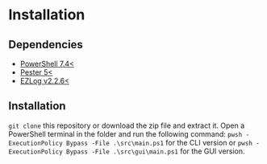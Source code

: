 # Installation

## Dependencies

- [PowerShell 7.4<](https://learn.microsoft.com/en-us/powershell/scripting/install/installing-powershell-on-windows?view=powershell-7.4)
- [Pester 5<](https://pester.dev/docs/introduction/installation)
- [EZLog v2.2.6<](https://github.com/apetitjean/EZLog)

## Installation

`git clone` this repository or download the zip file and extract it. Open a PowerShell terminal in the folder and run the following command: `pwsh -ExecutionPolicy Bypass -File .\src\main.ps1` for the CLI version or `pwsh -ExecutionPolicy Bypass -File .\src\gui\main.ps1` for the GUI version.
